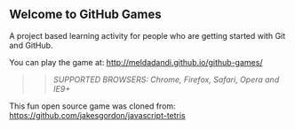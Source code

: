 ## Welcome to GitHub Games

A project based learning activity for people who are getting started with Git and GitHub.

You can play the game at: http://meldadandi.github.io/github-games/

>> _*SUPPORTED BROWSERS*: Chrome, Firefox, Safari, Opera and IE9+_

This fun open source game was cloned from: https://github.com/jakesgordon/javascript-tetris
